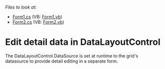 <!-- default file list -->
*Files to look at*:

* [Form1.cs](./CS/WindowsApplication204/Form1.cs) (VB: [Form1.vb](./VB/WindowsApplication204/Form1.vb))
* [Form2.cs](./CS/WindowsApplication204/Form2.cs) (VB: [Form2.vb](./VB/WindowsApplication204/Form2.vb))
<!-- default file list end -->
# Edit detail data in DataLayoutControl


<p>The DataLayoutControl.DataSource is set at runtime to the grid's datasource to provide detail editing in a separate form.</p>

<br/>


